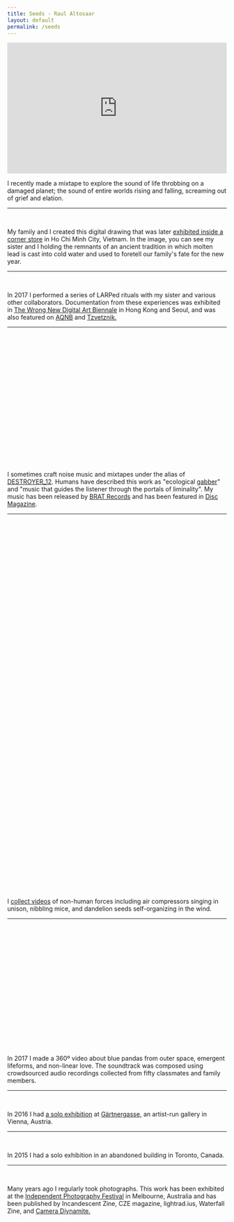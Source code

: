 ```yaml
---
title: Seeds - Raul Altosaar
layout: default
permalink: /seeds
---
```


<html>

<div class="project">

  <iframe width="100%" height="300" scrolling="no" frameborder="no" allow="autoplay" src="https://w.soundcloud.com/player/?url=https%3A//api.soundcloud.com/tracks/655004264&color=%23ff5500&auto_play=false&hide_related=true&show_comments=true&show_user=true&show_reposts=false&show_teaser=false&visual=true"></iframe>

  <p>I recently made a mixtape to explore the sound of life throbbing on a damaged planet; the sound of entire worlds rising and falling, screaming out of grief and elation.</p>

</div>

<hr>


<div class="project">

  <img class="lazy" data-src="../assets/img/pages/seeds/kariina_raul_hands_print.jpg">
  <img class="lazy" data-src="../assets/img/pages/seeds/snapdragon.jpg">

  <p>My family and I created this digital drawing that was later <a href="http://undergroundflower.com/snapdragon.html" target="_blank">exhibited inside a corner store</a> in Ho Chi Minh City, Vietnam. In the image, you can see my sister and I holding the remnants of an ancient tradition in which molten lead is cast into cold water and used to foretell our family's fate for the new year.</p>

</div>


<hr>

<div class="project">

<img class="lazy" data-src="/assets/img/pages/seeds/b.jpg">
<img class="lazy" data-src="/assets/img/pages/seeds/a.jpg">

<p>In 2017 I performed a series of LARPed rituals with my sister and various other collaborators. Documentation from these experiences was exhibited in <a href="https://thewrong.org/about" target="_blank">The Wrong New Digital Art Biennale</a> in Hong Kong and Seoul, and was also featured on <a href="https://www.aqnb.com/2017/11/15/why-do-we-appropriate-life-hacking-into-taught-identity-with-fantasy-direct-group-show-at-seouls-yongma-charm-space/" target="_blank">AQNB</a> and <a href="http://tzvetnik.online/portfolio_page/fantasy-direct-yongma-land-charm-space/" target="_blank">Tzvetznik.</a></p>

</div>


<hr>

<div class="project">

<div class="media">
<iframe class="lazy" width="100%" height="300" scrolling="no" frameborder="no" allow="autoplay" data-src="https://w.soundcloud.com/player/?url=https%3A//api.soundcloud.com/playlists/649914882%3Fsecret_token%3Ds-ZrJ5M&color=%23ff5500&auto_play=false&hide_related=false&show_comments=true&show_user=true&show_reposts=false&show_teaser=true&visual=true"></iframe>
</div>


<p>I sometimes craft noise music and mixtapes under the alias of <a href="https://soundcloud.com/destroyer_12" target="_blank">DESTROYER_12</a>. Humans have described this work as "ecological <a href="https://en.wikipedia.org/wiki/Gabber" target="_blank">gabber</a>" and "music that guides the listener through the portals of liminality". My music has been released by <a href="https://bratrecords.bandcamp.com/album/brat-compilation-volume-2-vesna" target="_blank">BRAT Records</a> and has been featured in <a href="https://soundcloud.com/discmagazine/disc-024-floating-rooftop-healing-mix-destroyer_12" target="_blank">Disc Magazine</a>.</p>

</div>

<hr>


<div class="project">

<div class="media">

<style>.embed-container { position: relative; padding-bottom: 56.25%; height: 0; overflow: hidden; max-width: 100%;} .embed-container iframe, .embed-container object, .embed-container embed { position: absolute; top: 0; left: 0; width: 100%; height: 100%;}</style><div class='embed-container'><iframe class="lazy" data-src='https://www.youtube.com/embed/Kb0CDXasjiE' frameborder='0' title ='0' allowfullscreen modestbranding='1' showinfo='0'></iframe></div>

<div class='embed-container many'><iframe class="lazy" data-src='https://www.youtube.com/embed/p-NkMdxFHtY' frameborder='0' title ='0' allowfullscreen modestbranding='1' showinfo='0'></iframe></div>

<div class='embed-container many'><iframe class="lazy" data-src='https://www.youtube.com/embed/d4KXmJRE3HU' frameborder='0' allowfullscreen></iframe></div>

</div>

<p>I <a href="https://www.youtube.com/playlist?list=PLPn69OMwH-byEcKC3_Rthq6Il8-PevHgB" target="_blank">collect videos</a> of non-human forces including air compressors singing in unison, nibbling mice, and dandelion seeds self-organizing in the wind.</p>

</div>


<hr>


<div class="project">

<div class="media">
<div class='embed-container'><iframe class="lazy" data-src='https://www.youtube.com/embed/R61n22gTkdo' frameborder='0' title ='0' allowfullscreen modestbranding='1' showinfo='0'></iframe></div>
</div>

<p>In 2017 I made a 360º video about blue pandas from outer space, emergent lifeforms, and non-linear love. The soundtrack was composed using crowdsourced audio recordings collected from fifty classmates and family members.</p>

</div>


<hr>

<div class="project">

<img class="lazy" data-src="/assets/img/pages/seeds/c.jpg">
<img class="lazy" data-src="/assets/img/pages/seeds/02.jpg">
<img class="lazy" data-src="/assets/img/pages/seeds/19.jpg">
<img class="lazy" data-src="/assets/img/pages/seeds/01.jpg">

<p>In 2016 I had <a href="https://gaertnergasse.com/2018/every-day-is-a-lifetime/" target="_blank">a solo exhibition</a> at <a href="http://gaertnergasse.com/" target="_blank">Gärtnergasse</a>, an artist-run gallery in Vienna, Austria.</p>


</div>


<hr>




<div class="project">

<img class="lazy" data-src="/assets/img/pages/seeds/hesitate1.jpg">
<img class="lazy" data-src="/assets/img/pages/seeds/hesitate2.jpg">
<img class="lazy" data-src="/assets/img/pages/seeds/hesitate3.jpg">

<p>In 2015 I had a solo exhibition in an abandoned building in Toronto, Canada.</p>

</div>



<hr>



<div class="project">

<img class="lazy" data-src="/assets/img/pages/seeds/cali_tree.jpg">
<img class="lazy" data-src="/assets/img/pages/seeds/rain.jpg">
<img class="lazy" data-src="/assets/img/pages/seeds/green.jpg">
<img class="lazy" data-src="/assets/img/pages/seeds/blue.jpg">

<p>Many years ago I regularly took photographs. This work has been exhibited at the <a href="http://i-p-f.org/" target="_blank">Independent Photography Festival</a> in Melbourne, Australia and has been published by Incandescent Zine, CZE magazine, lightrad.ius, Waterfall Zine, and <a href="https://issuu.com/cameradiynamitezine/docs/saohell" target="_blank">Camera Diynamite.</a></p>

</div>

</html>

<!-- <html>

<section class="projects">

  <article class="grid-section">

  <figure class="grid-object-other">
       <img src="assets/img/pages/otherwork/arena3-min.png">
          <p>I collect knowledge about the history and future of computation. I store this knowledge in a research channel named <a href="https://www.are.na/raul-altosaar/embodied-computation" target="_blank" title="Embodied Computation">Embodied Computation</a> on are.na. </p>
  </figure>

  <figure class="grid-object-other">
       <img src="assets/img/pages/otherwork/a.jpg">
          <p>In 2017 I performed a series of virtual reality rituals with various collaborators. Documentation from these rituals was exhibited in The Wrong New Digital Art Biennale in Hong Kong and Seoul, Korea. Featured on<a href="https://www.aqnb.com/2017/11/15/why-do-we-appropriate-life-hacking-into-taught-identity-with-fantasy-direct-group-show-at-seouls-yongma-charm-space/" target="_blank" title="Embodied Computation"> AQNB</a> and <a href="http://tzvetnik.online/portfolio_page/fantasy-direct-yongma-land-charm-space/" target="_blank">Tzvetznik.</a></p>
  </figure>

  <figure class="grid-object-other">
       <iframe width="100%" height="450" scrolling="no" frameborder="no" allow="autoplay" src="https://w.soundcloud.com/player/?url=https%3A//api.soundcloud.com/playlists/649914882%3Fsecret_token%3Ds-ZrJ5M&color=%23ff5500&auto_play=false&hide_related=false&show_reposts=false&show_teaser=true&visual=true"></iframe>
          <p>I have been intermittently crafting noise music and mixtapes under the alias of <a href="https://soundcloud.com/destroyer_12" target="_blank">DESTROYER_12</a> for the past four years. Critics have described these productions as "ecological <a href="https://en.wikipedia.org/wiki/Gabber" target="_blank">gabber</a>" and "music that guides the listener through the portals of liminality". This work has been released by <a href="https://bratrecords.bandcamp.com/album/brat-compilation-volume-2-vesna" target="_blank">BRAT Records</a> and has been featured in <a href="https://soundcloud.com/discmagazine/disc-024-floating-rooftop-healing-mix-destroyer_12" target="_blank">Disc Magazine</a>. </p>
  </figure>

  <figure class="grid-object-other">
    <img src="assets/img/pages/otherwork/diamonds.jpg">
    <p>In 2017 I made <a href="https://www.youtube.com/watch?v=R61n22gTkdo" target="_blank">a 360º artwork</a> about emergent lifeforms and non-linear love. The soundtrack was composed using crowdsourced audio recordings collected from fifty classmates and family members. Featured in <a href="http://simforart.blogspot.com/2017/05/raul-altosaar-worm-video-1-injected-i.html" target="_blank">Sim Magazine</a> and <a href="https://soundcloud.com/exilevevo/i-may-not-be-ready-2-shit-out-a-liquid-diamond-and-share-it-but-i-can-try-kenji-remix" target="_blank"> remixed by Kenji Yamamoto.</a></p>
  </figure>

  <figure class="grid-object-other">
  	<img src="assets/img/pages/otherwork/c.jpg">
		<p>In 2016 I had <a href="http://gaertnergasse.com/every-day-is-a-lifetime/" target="_blank">a solo exhibition</a> at <a href="http://gaertnergasse.com/" target="_blank">Gärtnergasse</a>, an artist-run space in Vienna, Austria.</p>
  </figure>

  <figure class="grid-object-other">
  	<img src="assets/img/pages/otherwork/cali_tree.jpg">
  	<p>Many years ago I regularly took photographs. This work has been exhibited at the <a href="http://i-p-f.org/" target="_blank">Independent Photography Festival</a> in Melbourne, Australia and has been published by Incandescent Zine, CZE magazine, lightrad.ius, Waterfall Zine, and Camera Diynamite.</p>
  </figure>

</article>
</section>
</html> -->